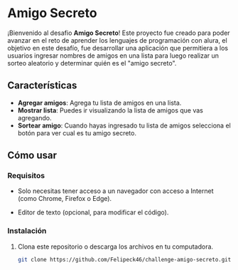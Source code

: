 # Amigo Secreto

¡Bienvenido al desafio **Amigo Secreto**! Este proyecto fue creado para poder avanzar en el reto de aprender los lenguajes de programación con alura, el objetivo en este desafío, fue desarrollar una aplicación que permitiera a los usuarios ingresar nombres de amigos en una lista para luego realizar un sorteo aleatorio y determinar quién es el "amigo secreto".

## Características

- **Agregar amigos**: Agrega tu lista de amigos en una lista.
- **Mostrar lista**: Puedes ir visualizando la lista de amigos que vas agregando.
- **Sortear amigo**: Cuando hayas ingresado tu lista de amigos selecciona el botón para ver cual es tu amigo secreto.

## Cómo usar

### Requisitos

- Solo necesitas tener acceso a un navegador con acceso a Internet (como Chrome, Firefox o Edge).

- Editor de texto (opcional, para modificar el código).

### Instalación

1. Clona este repositorio o descarga los archivos en tu computadora.
   ```bash
   git clone https://github.com/Felipeck46/challenge-amigo-secreto.git